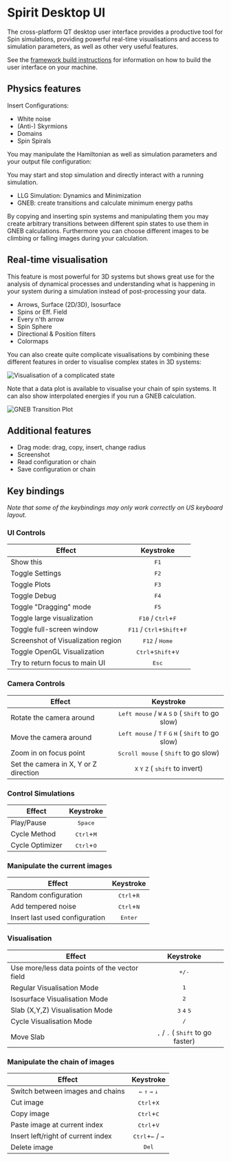 Spirit Desktop UI
======================

The cross-platform QT desktop user interface provides a productive tool for Spin simulations,
providing powerful real-time visualisations and access to simulation parameters,
as well as other very useful features.

See the [framework build instructions](BUILD.md) for information on how to build
the user interface on your machine.

Physics features
----------------

Insert Configurations:
- White noise
- (Anti-) Skyrmions
- Domains
- Spin Spirals

You may manipulate the Hamiltonian as well as simulation parameters and your
output file configuration:

You may start and stop simulation and directly interact with a running simulation.
- LLG Simulation: Dynamics and Minimization
- GNEB: create transitions and calculate minimum energy paths

By copying and inserting spin systems and manipulating them you may create
arbitrary transitions between different spin states to use them in GNEB calculations.
Furthermore you can choose different images to be climbing or falling images during
your calculation.


Real-time visualisation
-----------------------
This feature is most powerful for 3D systems but shows great use for the analysis
of dynamical processes and understanding what is happening in your system during
a simulation instead of post-processing your data.

- Arrows, Surface (2D/3D), Isosurface
- Spins or Eff. Field
- Every n'th arrow
- Spin Sphere
- Directional & Position filters
- Colormaps

You can also create quite complicate visualisations by combining these different features
in order to visualise complex states in 3D systems:

![Visualisation of a complicated state](http://i.imgur.com/IznxguU.png "Complicated visualisation combinating isosurface, arrows and filters")

Note that a data plot is available to visualise your chain of spin systems. It can also
show interpolated energies if you run a GNEB calculation.

![GNEB Transition Plot](http://i.imgur.com/TQpOcuh.png "Minimum energy path")


Additional features
-------------------
- Drag mode: drag, copy, insert, change radius
- Screenshot
- Read configuration or chain
- Save configuration or chain


Key bindings
------------

<i>Note that some of the keybindings may only work correctly on US keyboard layout.</i>

### UI Controls 

| Effect                                                            | Keystroke                                            |
| ----------------------------------------------------------------- | :--------------------------------------------------: |
| Show this                                                         | <kbd>F1</kbd>                                        |
| Toggle Settings                                                   | <kbd>F2</kbd>                                        |
| Toggle Plots                                                      | <kbd>F3</kbd>                                        |
| Toggle Debug                                                      | <kbd>F4</kbd>                                        |
| Toggle \"Dragging\" mode                                          | <kbd>F5</kbd>                                        |
| Toggle large visualization                                        | <kbd>F10</kbd> / <kbd>Ctrl</kbd>+<kbd>F</kbd>        |
| Toggle full-screen window                                         | <kbd>F11</kbd> / <kbd>Ctrl</kbd>+<kbd>Shift</kbd>+<kbd>F</kbd> |
| Screenshot of Visualization region                                | <kbd>F12</kbd> / <kbd>Home</kbd>                     |
| Toggle OpenGL Visualization                                       | <kbd>Ctrl</kbd>+<kbd>Shift</kbd>+<kbd>V</kbd>        |
| Try to return focus to main UI                                    | <kbd>Esc</kbd>                                       |

### Camera Controls

| Effect                                  | Keystroke                                                                                                   |
| --------------------------------------- | :---------------------------------------------------------------------------------------------------------: |
| Rotate the camera around                | <kbd>Left mouse</kbd> / <kbd>W</kbd> <kbd>A</kbd> <kbd>S</kbd> <kbd>D</kbd> ( <kbd>Shift</kbd> to go slow)  |
| Move the camera around                  | <kbd>Left mouse</kbd> / <kbd>T</kbd> <kbd>F</kbd> <kbd>G</kbd> <kbd>H</kbd> ( <kbd>Shift</kbd> to go slow)  |
| Zoom in on focus point                  | <kbd>Scroll mouse</kbd> ( <kbd>Shift</kbd> to go slow)                                                      |
| Set the camera in X, Y or Z direction   | <kbd>X</kbd> <kbd>Y</kbd> <kbd>Z</kbd> ( <kbd>shift</kbd> to invert)                                        |

### Control Simulations

| Effect                                 | Keystroke                           |
| -------------------------------------- | :---------------------------------: |
| Play/Pause                             | <kbd>Space</kbd>                    |
| Cycle Method                           | <kbd>Ctrl</kbd>+<kbd>M</kbd>        |
| Cycle Optimizer                        | <kbd>Ctrl</kbd>+<kbd>O</kbd>        |

### Manipulate the current images

| Effect                                 | Keystroke                           |
| -------------------------------------- | :---------------------------------: |
| Random configuration                   | <kbd>Ctrl</kbd>+<kbd>R</kbd>        |
| Add tempered noise                     | <kbd>Ctrl</kbd>+<kbd>N</kbd>        |
| Insert last used configuration         | <kbd>Enter</kbd>                    |

### Visualisation

| Effect                                           | Keystroke                                   |
| ------------------------------------------------ | :-----------------------------------------: |
| Use more/less data points of the vector field    | <kbd>+/-</kbd>                              |
| Regular Visualisation Mode                       | <kbd>1</kbd>                                |
| Isosurface Visualisation Mode                    | <kbd>2</kbd>                                |
| Slab (X,Y,Z) Visualisation Mode                  | <kbd>3</kbd> <kbd>4</kbd> <kbd>5</kbd>      |
| Cycle Visualisation Mode                         | <kbd>/</kbd>                                |
| Move Slab                                        | <kbd>,</kbd> / <kbd>.</kbd> ( <kbd>Shift</kbd> to go faster) |

### Manipulate the chain of images

| Effect                                           | Keystroke                                   |
| ------------------------------------------------ | :-----------------------------------------: |
| Switch between images and chains                 | <kbd>&larr;</kbd> <kbd>&uarr;</kbd> <kbd>&rarr;</kbd> <kbd>&darr;</kbd> |
| Cut image                                        | <kbd>Ctrl</kbd>+<kbd>X</kbd>                |
| Copy image                                       | <kbd>Ctrl</kbd>+<kbd>C</kbd>                |
| Paste image at current index                     | <kbd>Ctrl</kbd>+<kbd>V</kbd>                |
| Insert left/right of current index               | <kbd>Ctrl</kbd>+<kbd>&larr;</kbd> / <kbd>&rarr;</kbd> | 
| Delete image                                     | <kbd>Del</kbd>                              |
